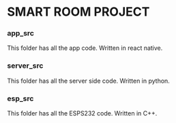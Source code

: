 # SMART ROOM PROJECT 
### app_src
This folder has all the app code. Written in react native.

### server_src
This folder has all the server side code. Written in python.

### esp_src
This folder has all the ESPS232 code. Written in C++.
